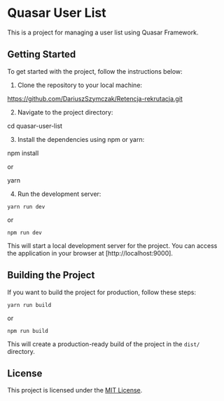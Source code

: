 # Quasar User List

This is a project for managing a user list using Quasar Framework.

## Getting Started

To get started with the project, follow the instructions below:

1. Clone the repository to your local machine:

https://github.com/DariuszSzymczak/Retencja-rekrutacja.git


2. Navigate to the project directory:

cd quasar-user-list

3. Install the dependencies using npm or yarn:

npm install 

or

yarn

4. Run the development server:

```yarn run dev```

or

```npm run dev```

This will start a local development server for the project. You can access the application in your browser at [http://localhost:9000].

## Building the Project

If you want to build the project for production, follow these steps:

```yarn run build```

or 

```npm run build```

This will create a production-ready build of the project in the `dist/` directory.

## License

This project is licensed under the [MIT License](LICENSE).





